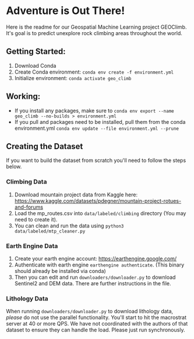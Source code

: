 # Adventure is Out There!

Here is the readme for our Geospatial Machine Learning project GEOClimb. It's goal is to predict unexplore rock climbing areas throughout the world.

## Getting Started:

1. Download Conda
2. Create Conda environment: `conda env create -f environment.yml`
3. Initialize environment: `conda activate geo_climb`

## Working:

- If you install any packages, make sure to `conda env export --name geo_climb --no-builds > environment.yml`
- If you pull and packages need to be installed, pull them from the conda environment.yml `conda env update --file environment.yml --prune`

## Creating the Dataset

If you want to build the dataset from scratch you'll need to follow the steps below.

### Climbing Data

1. Download mountain project data from Kaggle here: https://www.kaggle.com/datasets/pdegner/mountain-project-rotues-and-forums
2. Load the mp_routes.csv into `data/labeled/climbing` directory (You may need to create it).
3. You can clean and run the data using `python3 data/labeled/mtp_cleaner.py`

### Earth Engine Data

1. Create your earth engine account: https://earthengine.google.com/
2. Authenticate with earth engine `earthengine authenticate`. (This binary should already be installed via conda)
3. Then you can edit and run `downloaders/downloader.py` to download Sentinel2 and DEM data. There are further instructions in the file.

### Lithology Data

When running `downloaders/downloader.py` to download lithology data, _please_ do not use the parallel functionality. You'll start to hit the macrostrat server at 40 or more QPS. We have not coordinated with the authors of that dataset to ensure they can handle the load. Please just run synchronously.
